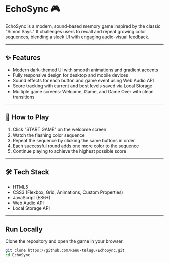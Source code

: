 # EchoSync 🎮

EchoSync is a modern, sound-based memory game inspired by the classic "Simon Says." It challenges users to recall and repeat growing color sequences, blending a sleek UI with engaging audio-visual feedback.

---

## ✨ Features

- Modern dark-themed UI with smooth animations and gradient accents
- Fully responsive design for desktop and mobile devices
- Sound effects for each button and game event using Web Audio API
- Score tracking with current and best levels saved via Local Storage
- Multiple game screens: Welcome, Game, and Game Over with clean transitions

---

## 🧠 How to Play

1. Click "START GAME" on the welcome screen  
2. Watch the flashing color sequence  
3. Repeat the sequence by clicking the same buttons in order  
4. Each successful round adds one more color to the sequence  
5. Continue playing to achieve the highest possible score

---

## 🛠️ Tech Stack

- HTML5
- CSS3 (Flexbox, Grid, Animations, Custom Properties)
- JavaScript (ES6+)
- Web Audio API
- Local Storage API

---

## Run Locally

Clone the repository and open the game in your browser.

```bash
git clone https://github.com/Renu-telugu/EchoSync.git
cd EchoSync
